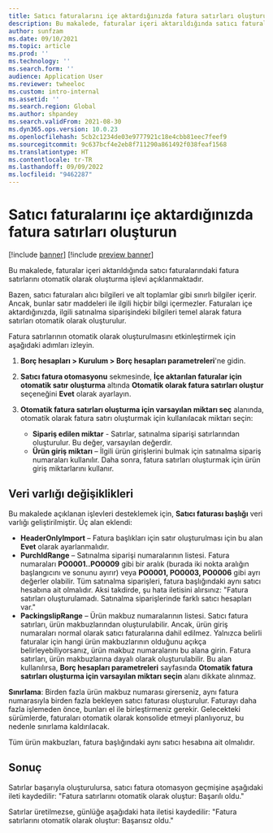 ```yaml
---
title: Satıcı faturalarını içe aktardığınızda fatura satırları oluşturun
description: Bu makalede, faturalar içeri aktarıldığında satıcı faturalarındaki fatura satırlarını otomatik olarak oluşturma işlevi açıklanmaktadır.
author: sunfzam
ms.date: 09/10/2021
ms.topic: article
ms.prod: ''
ms.technology: ''
ms.search.form: ''
audience: Application User
ms.reviewer: twheeloc
ms.custom: intro-internal
ms.assetid: ''
ms.search.region: Global
ms.author: shpandey
ms.search.validFrom: 2021-08-30
ms.dyn365.ops.version: 10.0.23
ms.openlocfilehash: 5cb2c1234de03e9777921c18e4cbb81eec7feef9
ms.sourcegitcommit: 9c637bcf4e2eb8f711290a861492f038feaf1568
ms.translationtype: HT
ms.contentlocale: tr-TR
ms.lasthandoff: 09/09/2022
ms.locfileid: "9462287"
---
```

# <a name="generate-invoice-lines-when-you-import-vendor-invoices"></a>Satıcı faturalarını içe aktardığınızda fatura satırları oluşturun

[!include [banner](../includes/banner.md)]
[!include [preview banner](../includes/preview-banner.md)]

Bu makalede, faturalar içeri aktarıldığında satıcı faturalarındaki fatura satırlarını otomatik olarak oluşturma işlevi açıklanmaktadır.

Bazen, satıcı faturaları alıcı bilgileri ve alt toplamlar gibi sınırlı bilgiler içerir. Ancak, bunlar satır maddeleri ile ilgili hiçbir bilgi içermezler. Faturaları içe aktardığınızda, ilgili satınalma siparişindeki bilgileri temel alarak fatura satırları otomatik olarak oluşturulur.

Fatura satırlarının otomatik olarak oluşturulmasını etkinleştirmek için aşağıdaki adımları izleyin.

1.  **Borç hesapları \> Kurulum \> Borç hesapları parametreleri**'ne gidin.
2.  **Satıcı fatura otomasyonu** sekmesinde, **İçe aktarılan faturalar için otomatik satır oluşturma** altında **Otomatik olarak fatura satırları oluştur** seçeneğini **Evet** olarak ayarlayın. 
4.  **Otomatik fatura satırları oluşturma için varsayılan miktarı seç** alanında, otomatik olarak fatura satırı oluşturmak için kullanılacak miktarı seçin:

    - **Sipariş edilen miktar** - Satırlar, satınalma siparişi satırlarından oluşturulur. Bu değer, varsayılan değerdir.
    - **Ürün giriş miktarı** – İlgili ürün girişlerini bulmak için satınalma sipariş numaraları kullanılır. Daha sonra, fatura satırları oluşturmak için ürün giriş miktarlarını kullanır.

## <a name="data-entity-changes"></a>Veri varlığı değişiklikleri

Bu makalede açıklanan işlevleri desteklemek için, **Satıcı faturası başlığı** veri varlığı geliştirilmiştir. Üç alan eklendi:

- **HeaderOnlyImport** – Fatura başlıkları için satır oluşturulması için bu alan **Evet** olarak ayarlanmalıdır.
- **PurchIdRange** – Satınalma siparişi numaralarının listesi. Fatura numaraları **PO0001..PO0009** gibi bir aralık (burada iki nokta aralığın başlangıcını ve sonunu ayırır) veya **PO0001, PO0003, PO0006** gibi ayrı değerler olabilir. Tüm satınalma siparişleri, fatura başlığındaki aynı satıcı hesabına ait olmalıdır. Aksi takdirde, şu hata iletisini alırsınız: "Fatura satırları oluşturulamadı. Satınalma siparişlerinde farklı satıcı hesapları var."
- **PackingslipRange** – Ürün makbuz numaralarının listesi. Satıcı fatura satırları, ürün makbuzlarından oluşturulabilir. Ancak, ürün giriş numaraları normal olarak satıcı faturalarına dahil edilmez. Yalnızca belirli faturalar için hangi ürün makbuzlarının olduğunu açıkça belirleyebiliyorsanız, ürün makbuz numaralarını bu alana girin. Fatura satırları, ürün makbuzlarına dayalı olarak oluşturulabilir. Bu alan kullanılırsa, **Borç hesapları parametreleri** sayfasında **Otomatik fatura satırları oluşturma için varsayılan miktarı seçin** alanı dikkate alınmaz. 

**Sınırlama**: Birden fazla ürün makbuz numarası girerseniz, aynı fatura numarasıyla birden fazla bekleyen satıcı faturası oluşturulur. Faturayı daha fazla işlemeden önce, bunları el ile birleştirmeniz gerekir. Gelecekteki sürümlerde, faturaları otomatik olarak konsolide etmeyi planlıyoruz, bu nedenle sınırlama kaldırılacak.

Tüm ürün makbuzları, fatura başlığındaki aynı satıcı hesabına ait olmalıdır.

## <a name="result"></a>Sonuç

Satırlar başarıyla oluşturulursa, satıcı fatura otomasyon geçmişine aşağıdaki ileti kaydedilir: "Fatura satırlarını otomatik olarak oluştur: Başarılı oldu."

Satırlar üretilmezse, günlüğe aşağıdaki hata iletisi kaydedilir: "Fatura satırlarını otomatik olarak oluştur: Başarısız oldu."
